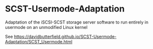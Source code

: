 # SCST-Usermode-Adaptation
Adaptation of the iSCSI-SCST storage server software to run entirely in usermode on an unmodified Linux kernel

See https://davidbutterfield.github.io/SCST-Usermode-Adaptation/SCST_Usermode.html
